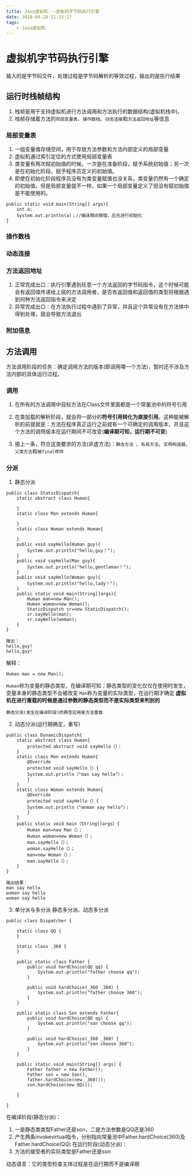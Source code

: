 ```yaml
---
title: Java虚拟机---虚拟机字节码执行引擎
date: 2018-04-20 11:33:27
tags: 
	- Java虚拟机
---
```


# 虚拟机字节码执行引擎

输入的是字节码文件，处理过程是字节码解析的等效过程，输出的是执行结果

## 运行时栈帧结构

1. 栈帧是用于支持虚拟机进行方法调用和方法执行的数据结构(虚拟机栈中)。
2. 栈帧存储着方法的`局部变量表`、`操作数栈`、`动态连接`和`方法返回地址`等信息

<!--more-->

### 局部变量表

1. 一组变量值存储空间，用于存放方法参数和方法内部定义的局部变量
2. 虚拟机通过索引定位的方式使用局部变量表
3. 类变量有两次赋初始值的时候，一次是在准备阶段，赋予系统初始值；另一次是在初始化阶段，赋予程序员定义的初始值。
4. 即使在初始化阶段程序员没有为类变量赋值也没关系，类变量仍然有一个确定的初始值。但是局部变量就不一样，如果一个局部变量定义了但没有赋初始值是不能使用的。
```
public static void main(String[] args){
    int a;
    System.out.println(a)；//编译期间报错，应先进行初始化
}
```

### 操作数栈
### 动态连接
### 方法返回地址

1. 正常完成出口：执行引擎遇到任意一个方法返回的字节码指令，这个时候可能会有返回值传递给上层的方法调用者，是否有返回值和返回值的类型将根据遇到何种方法返回指令来决定
2. 异常完成出口：在方法执行过程中遇到了异常，并且这个异常没有在方法体中得到处理，就会导致方法退出

### 附加信息

## 方法调用
方法调用阶段的任务：确定调用方法的版本(即调用哪一个方法)，暂时还不涉及方法内部的具体运行过程。

### 调用

1. 在所有的方法调用中目标方法在Class文件里面都是一个常量池中的符号引用

2. 在类加载的解析阶段，就会将一部分的**符号引用转化为直接引用**。这种能被解析的前提就是：方法在程序真正运行之前就有一个可确定的调用版本、并且这个方法的调用版本在运行期间不可改变(**编译期可知，运行期不可变**)

3. 接上一条，符合这类要求的方法(非虚方法)：`静态方法 `、`私有方法`、`实例构造器`、`父类方法`和`被final修饰`

### 分派

1. 静态分派
```
public class StaticDispatch{
    static abstract class Human{
    
    }
    static class Man extends Human{
    
    }
    static class Woman extends Human{
    
    }
    public void sayHello(Human guy){
        System.out.println("hello,guy！");
    }
    public void sayHello(Man guy){
        System.out.println("hello,gentleman！");
    }
    public void sayHello(Woman guy){
        System.out.println("hello,lady！");
    }
    public static void main(String[]args){
        Human man=new Man();
        Human woman=new Woman();
        StaticDispatch sr=new StaticDispatch();
        sr.sayHello(man);
        sr.sayHello(woman);
    }
}
```

```
输出：
hello,guy!
hello,guy!
```

解释：
```
Human man = new Man();
```

`Human`称为变量的静态类型，在编译期可知；静态类型的变化仅仅在使用时发生，变量本身的静态类型不会被改变
`Man`称为变量的实际类型，在运行期才确定
**虚拟机在进行重载的时候是通过参数的静态类型而不是实际类型来判别的**

`静态分派(发生在编译阶段)的典型应用是方法重载`

2. 动态分派(运行期确定，重写)
```
public class DynamicDispatch{
    static abstract class Human{
        protected abstract void sayHello（）；
    }
    static class Man extends Human{
        @Override
        protected void sayHello（）{
        System.out.println（"man say hello"）；
        }
    }
    static class Woman extends Human{
        @Override
        protected void sayHello（）{
        System.out.println（"woman say hello"）；
        }
    }
    public static void main（String[]args）{
        Human man=new Man（）；
        Human woman=new Woman（）；
        man.sayHello（）；
        woman.sayHello（）；
        man=new Woman（）；
        man.sayHello（）；
    }
}
```

```
输出结果：
man say hello
woman say hello
woman say hello
```

3. 单分派与多分派
静态多分派、动态多分派

```
public class Dispatcher {    
    
    static class QQ {    
    }    
    
    static class _360 {    
    }    
    
    public static class Father {    
        public void hardChoice(QQ qq) {    
            System.out.println("father choose qq");    
        }    
    
        public void hardChoice(_360 _360) {    
            System.out.println("father choose 360");    
        }    
    }    
        
    public static class Son extends Father{    
        public void hardChoice(QQ qq) {    
            System.out.println("son choose qq");    
        }    
    
        public void hardChoice(_360 _360) {    
            System.out.println("son choose 360");    
        }    
    }    
    
    public static void main(String[] args) {    
        Father father = new Father();    
        Father son = new Son();    
        father.hardChoice(new _360());    
        son.hardChoice(new QQ());    
            
    }    
    
}  
```
在编译阶段(静态分派)：
1. 一是静态类类型Father还是son，二是方法参数是QQ还是360
2. 产生两条invokevirtual指令，分别指向常量池中Father.hardChoice(360)及Father.hardChoice(QQ)
在运行阶段(动态分派)：
1. 方法的接受者的实际类型是Father还是son

动态语言：它的类型检查主体过程是在运行期而不是编译期